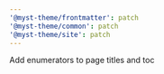 ```yaml
---
'@myst-theme/frontmatter': patch
'@myst-theme/common': patch
'@myst-theme/site': patch
---
```


Add enumerators to page titles and toc

